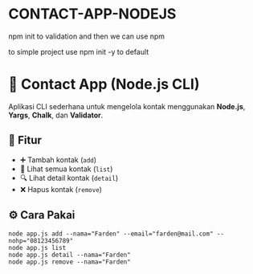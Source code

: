 # CONTACT-APP-NODEJS

npm init to validation
and then we can use npm

to simple project use npm init -y to default

<body>
  <h1>📒 Contact App (Node.js CLI)</h1>
  <p>Aplikasi CLI sederhana untuk mengelola kontak menggunakan <b>Node.js</b>, <b>Yargs</b>, <b>Chalk</b>, dan <b>Validator</b>.</p>

  <h2>🚀 Fitur</h2>
  <ul>
    <li>➕ Tambah kontak (<code>add</code>)</li>
    <li>📜 Lihat semua kontak (<code>list</code>)</li>
    <li>🔍 Lihat detail kontak (<code>detail</code>)</li>
    <li>❌ Hapus kontak (<code>remove</code>)</li>
  </ul>

  <h2>⚙️ Cara Pakai</h2>
  <pre><code>node app.js add --nama="Farden" --email="farden@mail.com" --nohp="08123456789"
node app.js list
node app.js detail --nama="Farden"
node app.js remove --nama="Farden"</code></pre>
</body>
